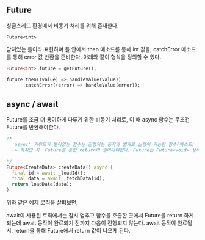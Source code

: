 ## Future
싱글스레드 환경에서 비동기 처리를 위해 존재한다.
```
Future<int>
```
닫혀있는 틀이라 표현하며 틀 안에서 then 메소드를 통해 int 값을, catchError 메소드를 통해 error 값 반환을 준비한다.
아래와 같이 형식을 정의할 수 있다.
```dart
Future<int> future = getFuture();

future.then((value) => handleValue(value))
      .catchError((error) => handleValue(error));
```

## async / await
Future를 조금 더 용이하게 다루기 위한 비동기 처리로, 이 때 async 함수는 무조건 Future를 반환해야한다.
```dart
/*
  'async' 키워드가 붙어있는 함수는 진행되는 동작과 별개로 실행이 가능한 함수(메소드)
  -> 하지만 꼭  Future를 통한 return이 일어나야한다. Future는 Future<void> 생략아다.
  
*/
Future<CreateData> createData() async {
  final id = await _loadId();
  final data = await _fetchData(id);
  return loadData(data);
}
```
위와 같은 예제 로직을 살펴보면,

await이 사용된 로직에서는 잠시 멈추고 함수를 호출한 곳에서 Future를 return 하게 되는데 await 동작이 완료되기 전까지 다음이 진행되지 않는다.
await 동작이 완료될 시, return을 통해 Future에서 return 값이 나오게 된다.
